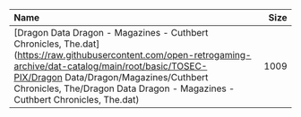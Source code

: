 |Name|Size|
|:---|---:|
|[Dragon Data Dragon - Magazines - Cuthbert Chronicles, The.dat](https://raw.githubusercontent.com/open-retrogaming-archive/dat-catalog/main/root/basic/TOSEC-PIX/Dragon Data/Dragon/Magazines/Cuthbert Chronicles, The/Dragon Data Dragon - Magazines - Cuthbert Chronicles, The.dat)|1009|

